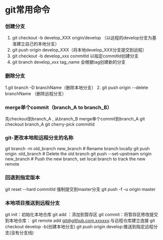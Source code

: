 # git常用命令

###  创建分支

 1. git checkout -b develop_XXX origin/develop （以远程的develop分支为基准建立自己的本地分支）
 2. git push origin develop_XXX（将本地develop_XXX分支提交到远程）
 3. git checkout -b develop_xxx commitId 以指定commitId创建分支
 4. git branch develop_xxx tag_name 会根据tag创建新的分支
 
### 删除分支
 
 1.git branch -D branchName（删除本地分支）
 2. git push origin --delete branchName （删除远程分支）

<!--more-->

### merge单个commit（branch_A to branch_B）
先checkout到branch_A , 从branch_B merge单个commit到branch_A 
git checkout branch_A 
git cherry-pick commitId

### git-更改本地和远程分支的名称
git branch -m old_branch new_branch # Rename branch locally 
git push origin :old_branch # Delete the old branch 
git push --set-upstream origin new_branch # Push the new branch, set local branch to track the new remote

### 回退到指定版本
git reset --hard commitId
强制提交到master分支
git push -f -u origin master


### 本地项目推送到远程分支
git init：初始化本地仓库
git add ：添加到暂存区
git commit：将暂存区修改提交到本地仓库：
git remote add git@github.com.xxxxxx:与远程仓库建立连接
git checkout develop -b(创建本地分支)
git push origin develop:推送到指定远程分支(没有分支线)


 